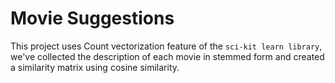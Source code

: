 # Movie Suggestions

This project uses Count vectorization feature of the `sci-kit learn library`, we've collected the description of each movie in stemmed form and created a similarity matrix using cosine similarity.
